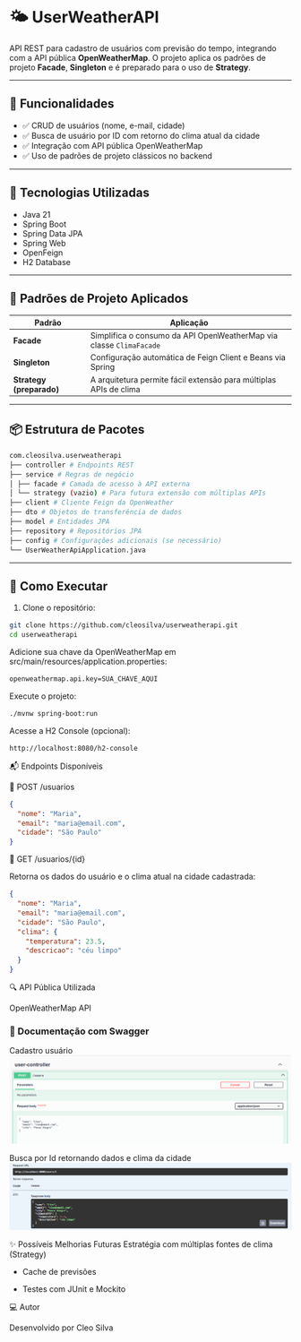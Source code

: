# 🌤️ UserWeatherAPI

API REST para cadastro de usuários com previsão do tempo, integrando com a API pública **OpenWeatherMap**. O projeto aplica os padrões de projeto **Facade**, **Singleton** e é preparado para o uso de **Strategy**.

---

## 📌 Funcionalidades

- ✅ CRUD de usuários (nome, e-mail, cidade)
- ✅ Busca de usuário por ID com retorno do clima atual da cidade
- ✅ Integração com API pública OpenWeatherMap
- ✅ Uso de padrões de projeto clássicos no backend

---

## 🎯 Tecnologias Utilizadas

- Java 21
- Spring Boot
- Spring Data JPA
- Spring Web
- OpenFeign
- H2 Database

---

## 🧱 Padrões de Projeto Aplicados

| Padrão     | Aplicação                                                                 |
|------------|---------------------------------------------------------------------------|
| **Facade**   | Simplifica o consumo da API OpenWeatherMap via classe `ClimaFacade`       |
| **Singleton** | Configuração automática de Feign Client e Beans via Spring               |
| **Strategy (preparado)** | A arquitetura permite fácil extensão para múltiplas APIs de clima |

---

## 📦 Estrutura de Pacotes

````bash
com.cleosilva.userweatherapi
├── controller # Endpoints REST
├── service # Regras de negócio
│ ├── facade # Camada de acesso à API externa
│ └── strategy (vazio) # Para futura extensão com múltiplas APIs
├── client # Cliente Feign da OpenWeather
├── dto # Objetos de transferência de dados
├── model # Entidades JPA
├── repository # Repositórios JPA
├── config # Configurações adicionais (se necessário)
└── UserWeatherApiApplication.java
````

---

## 🚀 Como Executar

1. Clone o repositório:

```bash
git clone https://github.com/cleosilva/userweatherapi.git
cd userweatherapi
```

Adicione sua chave da OpenWeatherMap em src/main/resources/application.properties:
```bash
openweathermap.api.key=SUA_CHAVE_AQUI
```
Execute o projeto:

```bash
./mvnw spring-boot:run
```
Acesse a H2 Console (opcional):
`````bash
http://localhost:8080/h2-console
`````
📬 Endpoints Disponíveis

🔹 POST /usuarios
````json
{
  "nome": "Maria",
  "email": "maria@email.com",
  "cidade": "São Paulo"
}
````
🔹 GET /usuarios/{id}

Retorna os dados do usuário e o clima atual na cidade cadastrada:

`````json
{
  "nome": "Maria",
  "email": "maria@email.com",
  "cidade": "São Paulo",
  "clima": {
    "temperatura": 23.5,
    "descricao": "céu limpo"
  }
}
`````
🔍 API Pública Utilizada

OpenWeatherMap API

### 📄 Documentação com Swagger

Cadastro usuário
![img.png](img.png)

Busca por Id retornando dados e clima da cidade
![img_1.png](img_1.png)

✨ Possíveis Melhorias Futuras
Estratégia com múltiplas fontes de clima (Strategy)

* Cache de previsões

* Testes com JUnit e Mockito


💻 Autor

Desenvolvido por Cleo Silva